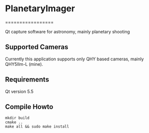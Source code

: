 # PlanetaryImager
=================

Qt capture software for astronomy, mainly planetary shooting 

Supported Cameras
-----------------
Currently this application supports only QHY based cameras, mainly QHY5IIm-L (mine).

Requirements
------------
Qt version 5.5

Compile Howto
-------------

    mkdir build
    cmake ..
    make all && sudo make install
    
